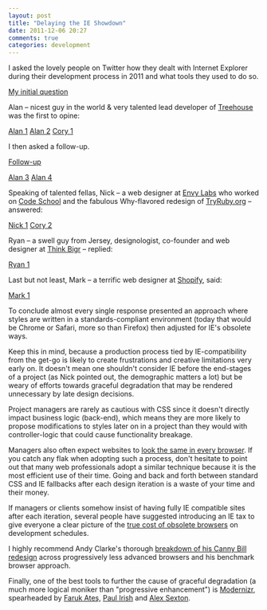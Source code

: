 ```yaml
---
layout: post
title: "Delaying the IE Showdown"
date: 2011-12-06 20:27
comments: true
categories: development
---
```

I asked the lovely people on Twitter how they dealt with Internet Explorer during their development process in 2011 and what tools they used to do so.

[My initial question](https://twitter.com/olivierlacan/status/144039798145957890)

Alan – nicest guy in the world & very talented lead developer of [Treehouse](http://teamtreehouse.com) was the first to opine: 

[Alan 1](https://twitter.com/commondream/status/144040509885784064)
[Alan 2](https://twitter.com/commondream/status/144040553057755137)
[Cory 1](https://twitter.com/coryperry/status/144041538052304897)

I then asked a follow-up.

[Follow-up](https://twitter.com/olivierlacan/status/144042582291398657)

[Alan 3](https://twitter.com/commondream/status/144042513739694080)
[Alan 4](https://twitter.com/commondream/status/144042750520729600)

Speaking of talented fellas, Nick – a web designer at [Envy Labs](http://envylabs.com) who worked on [Code School](http://codeschool.com) and the fabulous Why-flavored redesign of [TryRuby.org](http://tryruby.org) – answered:

[Nick 1](https://twitter.com/nickawalsh/status/144042925922336768)
[Cory 2](https://twitter.com/coryperry/status/144042963339722753)

Ryan – a swell guy from Jersey, designologist, co-founder and web designer at [Think Bigr](http://thinkbigr.com) – replied:

[Ryan 1](https://twitter.com/ryanbarresi/status/144043308572880896)

Last but not least, Mark – a terrific web designer at [Shopify](http://shopify.com), said:

[Mark 1](https://twitter.com/markdunkley/status/144073547038461952)

To conclude almost every single response presented an approach where styles are written in a standards-compliant environment (today that would be Chrome or Safari, more so than Firefox) then adjusted for IE's obsolete ways.

Keep this in mind, because a production process tied by IE-compatibility from the get-go is likely to create frustrations and creative limitations very early on. It doesn't mean one shouldn't consider IE before the end-stages of a project (as Nick pointed out, the demographic matters a lot) but be weary of efforts towards graceful degradation that may be rendered unnecessary by late design decisions.

Project managers are rarely as cautious with CSS since it doesn't directly impact business logic (back-end), which means they are more likely to propose modifications to styles later on in a project than they would with controller-logic that could cause functionality breakage.

Managers also often expect websites to [look the same in every browser](http://dowebsitesneedtolookexactlythesameineverybrowser.com/). If you catch any flak when adopting such a process, don't hesitate to point out that many web professionals adopt a similar technique because it is the most efficient use of their time. Going and back and forth between standard CSS and IE fallbacks after each design iteration is a waste of your time and their money.

If managers or clients somehow insist of having fully IE compatible sites after each iteration, several people have suggested introducing an IE tax to give everyone a clear picture of the [true cost of obsolete browsers](http://www.informationweek.com/news/windows/microsoft_news/229401795) on development schedules.

I highly recommend Andy Clarke's thorough [breakdown of his Canny Bill redesign](http://stuffandnonsense.co.uk/blog/about/what_does_browser_testing_mean_today/) across progressively less advanced browsers and his benchmark browser approach.

Finally, one of the best tools to further the cause of graceful degradation (a much more logical moniker than "progressive enhancement") is [Modernizr](http://www.modernizr.com/), spearheaded by [Faruk Ateş](http://farukat.es/), [Paul Irish](http://paulirish.com) and [Alex Sexton](http://alexsexton.com/).